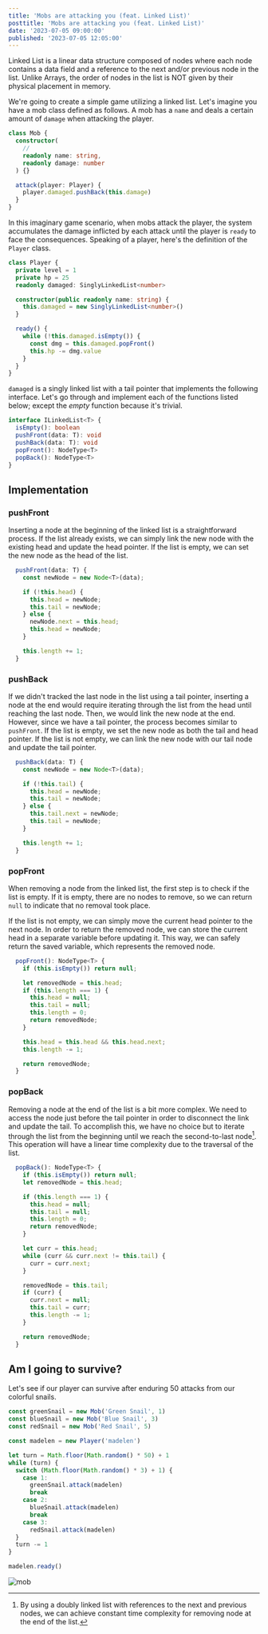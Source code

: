 ```yaml
---
title: 'Mobs are attacking you (feat. Linked List)'
posttitle: 'Mobs are attacking you (feat. Linked List)'
date: '2023-07-05 09:00:00'
published: '2023-07-05 12:05:00'
---
```


Linked List is a linear data structure composed of nodes where each node contains a data field and a reference to the next and/or previous node in the list. Unlike Arrays, the order of nodes in the list is NOT given by their physical placement in memory.

We're going to create a simple game utilizing a linked list. Let's imagine you have a mob class defined as follows. A mob has a `name` and deals a certain amount of `damage` when attacking the player.

```ts
class Mob {
  constructor(
    //
    readonly name: string,
    readonly damage: number
  ) {}

  attack(player: Player) {
    player.damaged.pushBack(this.damage)
  }
}
```

In this imaginary game scenario, when mobs attack the player, the system accumulates the
damage inflicted by each attack until the player is `ready` to face the consequences.
Speaking of a player, here's the definition of the `Player` class.

```ts
class Player {
  private level = 1
  private hp = 25
  readonly damaged: SinglyLinkedList<number>

  constructor(public readonly name: string) {
    this.damaged = new SinglyLinkedList<number>()
  }

  ready() {
    while (!this.damaged.isEmpty()) {
      const dmg = this.damaged.popFront()
      this.hp -= dmg.value
    }
  }
}
```

`damaged` is a singly linked list with a tail pointer that implements the following interface. Let's go through and implement each of the functions listed below; except the _empty_ function because it's trivial.

```ts
interface ILinkedList<T> {
  isEmpty(): boolean
  pushFront(data: T): void
  pushBack(data: T): void
  popFront(): NodeType<T>
  popBack(): NodeType<T>
}
```

## Implementation

### pushFront

Inserting a node at the beginning of the linked list is a straightforward process. If the list already exists, we can simply link the new node with the existing head and update the head pointer. If the list is empty, we can set the new node as the head of the list.

```ts
  pushFront(data: T) {
    const newNode = new Node<T>(data);

    if (!this.head) {
      this.head = newNode;
      this.tail = newNode;
    } else {
      newNode.next = this.head;
      this.head = newNode;
    }

    this.length += 1;
  }
```

### pushBack

If we didn't tracked the last node in the list using a tail pointer, inserting a node at the end would require iterating through the list from the head until reaching the last node. Then, we would link the new node at the end. However, since we have a tail pointer, the process becomes similar to `pushFront`. If the list is empty, we set the new node as both the tail and head pointer. If the list is not empty, we can link the new node with our tail node and update the tail pointer.

```ts
  pushBack(data: T) {
    const newNode = new Node<T>(data);

    if (!this.tail) {
      this.head = newNode;
      this.tail = newNode;
    } else {
      this.tail.next = newNode;
      this.tail = newNode;
    }

    this.length += 1;
  }
```

### popFront

When removing a node from the linked list, the first step is to check if the list is empty. If it is empty, there are no nodes to remove, so we can return `null` to indicate that no removal took place.

If the list is not empty, we can simply move the current head pointer to the next node. In order to return the removed node, we can store the current head in a separate variable before updating it. This way, we can safely return the saved variable, which represents the removed node.

```ts
  popFront(): NodeType<T> {
    if (this.isEmpty()) return null;

    let removedNode = this.head;
    if (this.length === 1) {
      this.head = null;
      this.tail = null;
      this.length = 0;
      return removedNode;
    }

    this.head = this.head && this.head.next;
    this.length -= 1;

    return removedNode;
  }
```

### popBack

Removing a node at the end of the list is a bit more complex. We need to access the node just before the tail pointer in order to disconnect the link and update the tail. To accomplish this, we have no choice but to iterate through the list from the beginning until we reach the second-to-last node[^1]. This operation will have a linear time complexity due to the traversal of the list.

[^1]: By using a doubly linked list with references to the next and previous nodes, we can achieve constant time complexity for removing node at the end of the list.

```ts
  popBack(): NodeType<T> {
    if (this.isEmpty()) return null;
    let removedNode = this.head;

    if (this.length === 1) {
      this.head = null;
      this.tail = null;
      this.length = 0;
      return removedNode;
    }

    let curr = this.head;
    while (curr && curr.next != this.tail) {
      curr = curr.next;
    }

    removedNode = this.tail;
    if (curr) {
      curr.next = null;
      this.tail = curr;
      this.length -= 1;
    }

    return removedNode;
  }
```

## Am I going to survive?

Let's see if our player can survive after enduring 50 attacks from our colorful snails.

```ts
const greenSnail = new Mob('Green Snail', 1)
const blueSnail = new Mob('Blue Snail', 3)
const redSnail = new Mob('Red Snail', 5)

const madelen = new Player('madelen')

let turn = Math.floor(Math.random() * 50) + 1
while (turn) {
  switch (Math.floor(Math.random() * 3) + 1) {
    case 1:
      greenSnail.attack(madelen)
      break
    case 2:
      blueSnail.attack(madelen)
      break
    case 3:
      redSnail.attack(madelen)
  }
  turn -= 1
}

madelen.ready()
```

![mob](/images/mob.gif)
